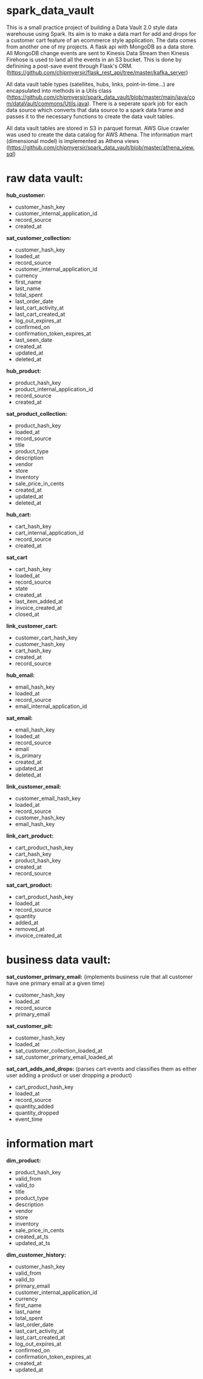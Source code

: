 # spark_data_vault
This is a small practice project of building a Data Vault 2.0 style data warehouse using Spark. Its aim is to make a data mart for add and drops for a customer cart feature of an ecommerce style application.  The data comes from another one of my projects. A flask api with MongoDB as a data store.  All MongoDB change events are sent to Kinesis Data Stream then Kinesis Firehose is used to land all the events in an S3 bucket.  This is done by definining a post-save event through Flask's ORM. (https://github.com/chipmyersjr/flask_rest_api/tree/master/kafka_server)

All data vault table types (satellites, hubs, links, point-in-time...) are encapsulated into methods in a Utils class (https://github.com/chipmyersjr/spark_data_vault/blob/master/main/java/com/dataVault/commons/Utils.java). There is a seperate spark job for each data source which converts that data source to a spark data frame and passes it to the necessary functions to create the data vault tables.  

All data vault tables are stored in S3 in parquet format. AWS Glue crawler was used to create the data catalog for AWS Athena.  The information mart (dimensional model) is implemented as Athena views (https://github.com/chipmyersjr/spark_data_vault/blob/master/athena_view.sql)



# raw data vault:


**hub_customer:**
* customer_hash_key
* customer_internal_application_id
* record_source
* created_at

**sat_customer_collection:**
* customer_hash_key
* loaded_at
* record_source
* customer_internal_application_id
* currency
* first_name
* last_name
* total_spent
* last_order_date
* last_cart_activity_at
* last_cart_created_at
* log_out_expires_at
* confirmed_on
* confirmation_token_expires_at
* last_seen_date
* created_at
* updated_at
* deleted_at

**hub_product:**
* product_hash_key
* product_internal_application_id
* record_source
* created_at

**sat_product_collection:**
* product_hash_key
* loaded_at
* record_source
* title
* product_type
* description
* vendor
* store
* inventory
* sale_price_in_cents
* created_at
* updated_at
* deleted_at

**hub_cart:**
* cart_hash_key
* cart_internal_application_id
* record_source
* created_at

**sat_cart**
* cart_hash_key
* loaded_at
* record_source
* state
* created_at
* last_item_added_at
* invoice_created_at
* closed_at

**link_customer_cart:**
* customer_cart_hash_key
* customer_hash_key
* cart_hash_key
* created_at
* record_source

**hub_email:**
* email_hash_key
* loaded_at
* record_source
* email_internal_application_id

**sat_email:**
* email_hash_key
* loaded_at
* record_source
* email
* is_primary
* created_at
* updated_at
* deleted_at

**link_customer_email:**
* customer_email_hash_key
* loaded_at
* record_source
* customer_hash_key
* email_hash_key

**link_cart_product:**
* cart_product_hash_key
* cart_hash_key
* product_hash_key
* created_at
* record_source

**sat_cart_product:** 
* cart_product_hash_key
* loaded_at
* record_source
* quantity
* added_at
* removed_at
* invoice_created_at

# business data vault:

**sat_customer_primary_email:**
(implements business rule that all customer have one primary email at a given time)
* customer_hash_key
* loaded_at
* record_source
* primary_email

**sat_customer_pit:**
* customer_hash_key
* loaded_at
* sat_customer_collection_loaded_at
* sat_customer_primary_email_loaded_at

**sat_cart_adds_and_drops:**
(parses cart events and classifies them as either user adding a product or user dropping a product)
* cart_product_hash_key
* loaded_at
* record_source
* quantity_added
* quantity_dropped
* event_time


# information mart

**dim_product:**
* product_hash_key
* valid_from
* valid_to
* title
* product_type
* description
* vendor
* store
* inventory
* sale_price_in_cents
* created_at_ts
* updated_at_ts


**dim_customer_history:**
* customer_hash_key
* valid_from
* valid_to
* primary_email
* customer_internal_application_id
* currency
* first_name
* last_name
* total_spent
* last_order_date
* last_cart_activity_at
* last_cart_created_at
* log_out_expires_at
* confirmed_on
* confirmation_token_expires_at
* created_at
* updated_at

